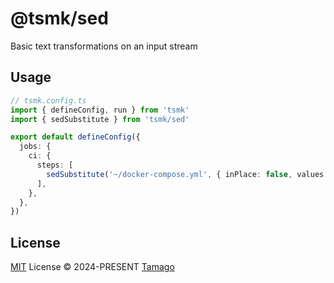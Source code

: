# @tsmk/sed

Basic text transformations on an input stream

## Usage

```ts
// tsmk.config.ts
import { defineConfig, run } from 'tsmk'
import { sedSubstitute } from 'tsmk/sed'

export default defineConfig({
  jobs: {
    ci: {
      steps: [
        sedSubstitute('~/docker-compose.yml', { inPlace: false, values: [{ find: '3', replacement: '2' }] }),
      ],
    },
  },
})
```

## License

[MIT](./LICENSE) License © 2024-PRESENT [Tamago](https://github.com/tmg0)
